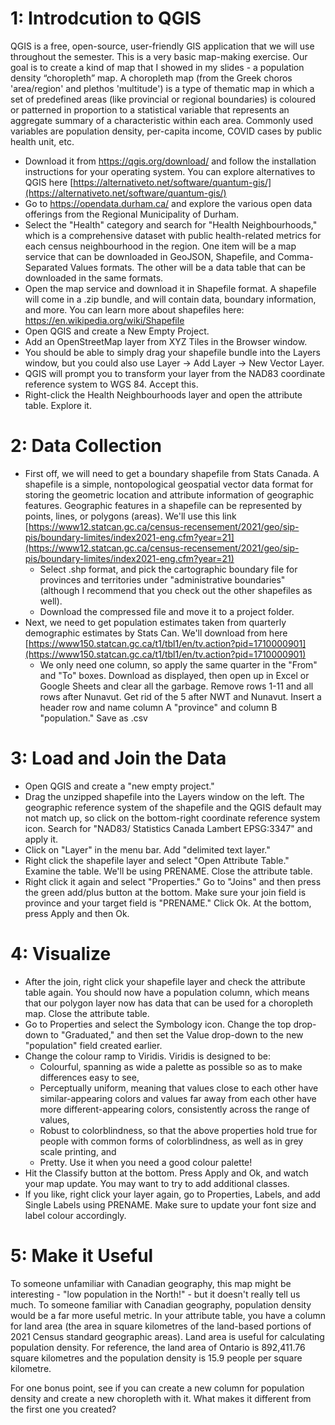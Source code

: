 # 1: Introdcution to QGIS

QGIS is a free, open-source, user-friendly GIS application that we will use throughout the semester. This is a very basic map-making exercise. Our goal is to create a kind of map that I showed in my slides \- a population density “choropleth” map. A choropleth map (from the Greek choros 'area/region' and plethos 'multitude') is a type of thematic map in which a set of predefined areas (like provincial or regional boundaries) is coloured or patterned in proportion to a statistical variable that represents an aggregate summary of a characteristic within each area. Commonly used variables are population density, per-capita income, COVID cases by public health unit, etc.

- Download it from https://qgis.org/download/ and follow the installation instructions for your operating system. You can explore alternatives to QGIS here [https://alternativeto.net/software/quantum-gis/](https://alternativeto.net/software/quantum-gis/)
- Go to https://opendata.durham.ca/ and explore the various open data offerings from the Regional Municipality of Durham. 
 - Select the "Health" category and search for "Health Neighbourhoods," which is a comprehensive dataset with public health-related metrics for each census neighbourhood in the region. One item will be a map service that can be downloaded in GeoJSON, Shapefile, and Comma-Separated Values formats. The other will be a data table that can be downloaded in the same formats. 
 - Open the map service and download it in Shapefile format. A shapefile will come in a .zip bundle, and will contain data, boundary information, and more. You can learn more about shapefiles here: https://en.wikipedia.org/wiki/Shapefile
- Open QGIS and create a New Empty Project. 
- Add an OpenStreetMap layer from XYZ Tiles in the Browser window.
- You should be able to simply drag your shapefile bundle into the Layers window, but you could also use Layer -> Add Layer -> New Vector Layer.
- QGIS will prompt you to transform your layer from the NAD83 coordinate reference system to WGS 84. Accept this.
- Right-click the Health Neighbourhoods layer and open the attribute table. Explore it.

# 2: Data Collection

- First off, we will need to get a boundary shapefile from Stats Canada. A shapefile is a simple, nontopological geospatial vector data format for storing the geometric location and attribute information of geographic features. Geographic features in a shapefile can be represented by points, lines, or polygons (areas). We'll use this link [https://www12.statcan.gc.ca/census-recensement/2021/geo/sip-pis/boundary-limites/index2021-eng.cfm?year=21](https://www12.statcan.gc.ca/census-recensement/2021/geo/sip-pis/boundary-limites/index2021-eng.cfm?year=21)
  - Select .shp format, and pick the cartographic boundary file for provinces and territories under "administrative boundaries" (although I recommend that you check out the other shapefiles as well).
  - Download the compressed file and move it to a project folder.
- Next, we need to get population estimates taken from quarterly demographic estimates by Stats Can. We'll download from here [https://www150.statcan.gc.ca/t1/tbl1/en/tv.action?pid=1710000901](https://www150.statcan.gc.ca/t1/tbl1/en/tv.action?pid=1710000901)
  - We only need one column, so apply the same quarter in the "From" and "To" boxes. Download as displayed, then open up in Excel or Google Sheets and clear all the garbage. Remove rows 1-11 and all rows after Nunavut. Get rid of the 5 after NWT and Nunavut. Insert a header row and name column A "province" and column B "population." Save as .csv
  
# 3: Load and Join the Data

- Open QGIS and create a "new empty project."
- Drag the unzipped shapefile into the Layers window on the left. The geographic reference system of the shapefile and the QGIS default may not match up, so click on the bottom-right coordinate reference system icon. Search for "NAD83/ Statistics Canada Lambert EPSG:3347" and apply it.
- Click on "Layer" in the menu bar. Add "delimited text layer." 
- Right click the shapefile layer and select "Open Attribute Table." Examine the table. We'll be using PRENAME. Close the attribute table.
- Right click it again and select "Properties." Go to "Joins" and then press the green add/plus button at the bottom. Make sure your join field is province and your target field is "PRENAME." Click Ok. At the bottom, press Apply and then Ok.

# 4: Visualize

- After the join, right click your shapefile layer and check the attribute table again. You should now have a population column, which means that our polygon layer now has data that can be used for a choropleth map. Close the attribute table.
- Go to Properties and select the Symbology icon. Change the top drop-down to "Graduated," and then set the Value drop-down to the new "population" field created earlier.
- Change the colour ramp to Viridis. Viridis is designed to be:
  - Colourful, spanning as wide a palette as possible so as to make differences easy to see,
  - Perceptually uniform, meaning that values close to each other have similar-appearing colors and values far away from each other have more different-appearing colors, consistently across the range of values,
  - Robust to colorblindness, so that the above properties hold true for people with common forms of colorblindness, as well as in grey scale printing, and
  - Pretty. Use it when you need a good colour palette\!
- Hit the Classify button at the bottom. Press Apply and Ok, and watch your map update. You may want to try to add additional classes. 
- If you like, right click your layer again, go to Properties, Labels, and add Single Labels using PRENAME. Make sure to update your font size and label colour accordingly. 

# 5: Make it Useful

To someone unfamiliar with Canadian geography, this map might be interesting - "low population in the North!" - but it doesn't really tell us much. To someone familiar with Canadian geography, population density would be a far more useful metric. In your attribute table, you have a column for land area (the area in square kilometres of the land-based portions of 2021 Census standard geographic areas). Land area is useful for calculating population density. For reference, the land area of Ontario is 892,411.76 square kilometres and the population density is 15.9 people per square kilometre. 

For one bonus point, see if you can create a new column for population density and create a new choropleth with it. What makes it different from the first one you created?
